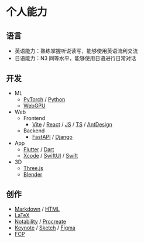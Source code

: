 # 个人能力

## 语言

- 英语能力：熟练掌握听说读写，能够使用英语流利交流
- 日语能力：N3 同等水平，能够使用日语进行日常对话

## 开发

- ML
    - [PyTorch](https://pytorch.org) / [Python](https://www.python.org)
    - [WebGPU](https://developer.mozilla.org/en-US/docs/Web/API/WebGPU_API)
- Web
    - Frontend
        - [Vite](https://vitejs.dev) / [React](https://react.dev) / [JS](https://en.wikipedia.org/wiki/JavaScript) / [TS](https://www.typescriptlang.org) / [AntDesign](https://ant.design)
    - Backend
        - [FastAPI](https://fastapi.tiangolo.com) / [Django](https://www.djangoproject.com)
- App
    - [Flutter](https://flutter.dev) / [Dart](https://dart.dev)
    - [Xcode](https://developer.apple.com/xcode/) / [SwiftUI](https://developer.apple.com/xcode/swiftui/) / [Swift](https://developer.apple.com/swift/)
- 3D
    - [Three.js](https://threejs.org)
    - [Blender](https://www.blender.org)

## 创作

- [Markdown](https://en.wikipedia.org/wiki/Markdown) / [HTML](https://html.spec.whatwg.org/multipage/)
- [LaTeX](https://www.latex-project.org)
- [Notability](https://notability.com) / [Procreate](https://procreate.com)
- [Keynote](https://www.apple.com/keynote/) / [Sketch](https://www.sketch.com) / [Figma](https://www.figma.com)
- [FCP](https://www.apple.com/final-cut-pro/)
